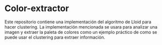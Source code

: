 # Color-extractor

Este repositorio contiene una implementación del algoritmo de Lloid para hacer clustering.
La implementación mencionada se usara para analizar una imagen y extraer la paleta de colores como
un ejemplo práctico de como se puede usar el clustering para extraer información.
